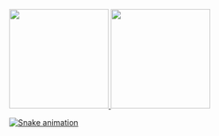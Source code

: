 <div>
<a href="https://github.com/Or1x">
<img height="180em" src="https://github-readme-stats.vercel.app/api/top-langs/?username=Or1x&layout=compact&langs_count=7&theme=dracula"/>
<img height="180em" src="https://github-readme-stats.vercel.app/api?username=Or1x&show_icons=true&theme=dracula&include_all_commits=true&count_private=true"/>
</div>

![Snake animation](https://github.com/Or1x/blob/output/github-contribution-grid-snake.svg)
